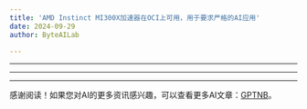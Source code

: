 ```yaml
---
title: 'AMD Instinct MI300X加速器在OCI上可用，用于要求严格的AI应用'
date: 2024-09-29
author: ByteAILab

---
```



---


---
---
感谢阅读！如果您对AI的更多资讯感兴趣，可以查看更多AI文章：[GPTNB](https://gptnb.com)。